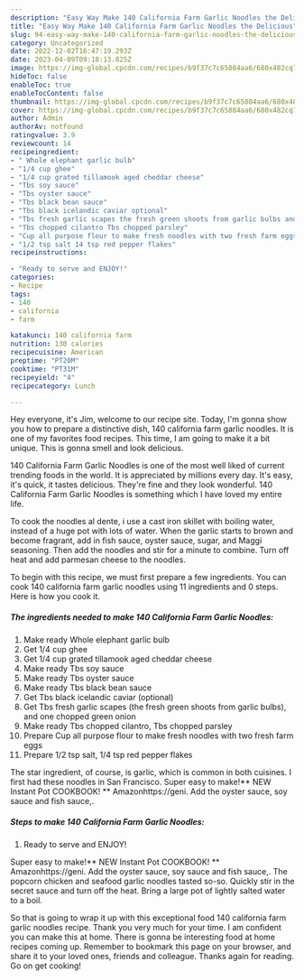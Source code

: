 ```yaml
---
description: "Easy Way Make 140 California Farm Garlic Noodles the Delicious"
title: "Easy Way Make 140 California Farm Garlic Noodles the Delicious"
slug: 94-easy-way-make-140-california-farm-garlic-noodles-the-delicious
category: Uncategorized
date: 2022-12-02T16:47:19.293Z
date: 2023-04-09T09:18:13.825Z
image: https://img-global.cpcdn.com/recipes/b9f37c7c65884aa6/680x482cq70/140-california-farm-garlic-noodles-recipe-main-photo.jpg
hideToc: false
enableToc: true
enableTocContent: false
thumbnail: https://img-global.cpcdn.com/recipes/b9f37c7c65884aa6/680x482cq70/140-california-farm-garlic-noodles-recipe-main-photo.jpg
cover: https://img-global.cpcdn.com/recipes/b9f37c7c65884aa6/680x482cq70/140-california-farm-garlic-noodles-recipe-main-photo.jpg
author: Admin
authorAv: notfound
ratingvalue: 3.9
reviewcount: 14
recipeingredient:
- " Whole elephant garlic bulb"
- "1/4 cup ghee"
- "1/4 cup grated tillamook aged cheddar cheese"
- "Tbs soy sauce"
- "Tbs oyster sauce"
- "Tbs black bean sauce"
- "Tbs black icelandic caviar optional"
- "Tbs fresh garlic scapes the fresh green shoots from garlic bulbs and one chopped green onion"
- "Tbs chopped cilantro Tbs chopped parsley"
- "Cup all purpose flour to make fresh noodles with two fresh farm eggs"
- "1/2 tsp salt 14 tsp red pepper flakes"
recipeinstructions:

- "Ready to serve and ENJOY!"
categories:
- Recipe
tags:
- 140
- california
- farm

katakunci: 140 california farm 
nutrition: 130 calories
recipecuisine: American
preptime: "PT20M"
cooktime: "PT31M"
recipeyield: "4"
recipecategory: Lunch

---
```



Hey everyone, it's Jim, welcome to our recipe site. Today, I'm gonna show you how to prepare a distinctive dish, 140 california farm garlic noodles. It is one of my favorites food recipes. This time, I am going to make it a bit unique. This is gonna smell and look delicious.

140 California Farm Garlic Noodles is one of the most well liked of current trending foods in the world. It is appreciated by millions every day. It's easy, it's quick, it tastes delicious. They're fine and they look wonderful. 140 California Farm Garlic Noodles is something which I have loved my entire life.

To cook the noodles al dente, i use a cast iron skillet with boiling water, instead of a huge pot with lots of water. When the garlic starts to brown and become fragrant, add in fish sauce, oyster sauce, sugar, and Maggi seasoning. Then add the noodles and stir for a minute to combine. Turn off heat and add parmesan cheese to the noodles.


To begin with this recipe, we must first prepare a few ingredients. You can cook 140 california farm garlic noodles using 11 ingredients and 0 steps. Here is how you cook it.

<!--inarticleads1-->

##### The ingredients needed to make 140 California Farm Garlic Noodles:

1. Make ready  Whole elephant garlic bulb
1. Get 1/4 cup ghee
1. Get 1/4 cup grated tillamook aged cheddar cheese
1. Make ready Tbs soy sauce
1. Make ready Tbs oyster sauce
1. Make ready Tbs black bean sauce
1. Get Tbs black icelandic caviar (optional)
1. Get Tbs fresh garlic scapes (the fresh green shoots from garlic bulbs), and one chopped green onion
1. Make ready Tbs chopped cilantro, Tbs chopped parsley
1. Prepare Cup all purpose flour to make fresh noodles with two fresh farm eggs
1. Prepare 1/2 tsp salt, 1/4 tsp red pepper flakes


The star ingredient, of course, is garlic, which is common in both cuisines. I first had these noodles in San Francisco. Super easy to make!** NEW Instant Pot COOKBOOK! ** Amazonhttps://geni. Add the oyster sauce, soy sauce and fish sauce,. 

<!--inarticleads2-->

##### Steps to make 140 California Farm Garlic Noodles:


1. Ready to serve and ENJOY!

Super easy to make!** NEW Instant Pot COOKBOOK! ** Amazonhttps://geni. Add the oyster sauce, soy sauce and fish sauce,. The popcorn chicken and seafood garlic noodles tasted so-so. Quickly stir in the secret sauce and turn off the heat. Bring a large pot of lightly salted water to a boil. 

So that is going to wrap it up with this exceptional food 140 california farm garlic noodles recipe. Thank you very much for your time. I am confident you can make this at home. There is gonna be interesting food at home recipes coming up. Remember to bookmark this page on your browser, and share it to your loved ones, friends and colleague. Thanks again for reading. Go on get cooking!
